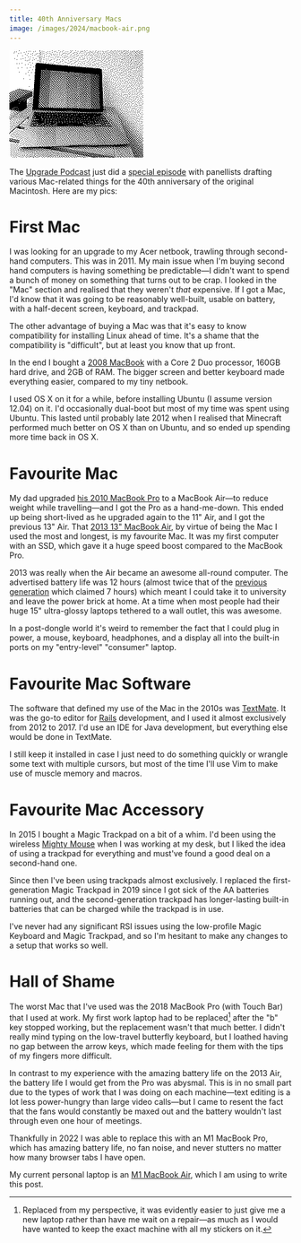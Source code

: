 ```yaml
---
title: 40th Anniversary Macs
image: /images/2024/macbook-air.png
---
```


![My current M1 MacBook Air, taken in BitCam](/images/2024/macbook-air.png)

The [Upgrade Podcast](https://www.relay.fm/upgrade) just did a [special episode](https://www.relay.fm/upgrade/496) with panellists drafting various Mac-related things for the 40th anniversary of the original Macintosh. Here are my pics:

# First Mac

I was looking for an upgrade to my Acer netbook, trawling through second-hand computers. This was in 2011. My main issue when I'm buying second hand computers is having something be predictable—I didn't want to spend a bunch of money on something that turns out to be crap. I looked in the "Mac" section and realised that they weren't _that_ expensive. If I got a Mac, I'd know that it was going to be reasonably well-built, usable on battery, with a half-decent screen, keyboard, and trackpad.

The other advantage of buying a Mac was that it's easy to know compatibility for installing Linux ahead of time. It's a shame that the compatibility is "difficult", but at least you know that up front.

In the end I bought a [2008 MacBook][white-macbook] with a Core 2 Duo processor, 160GB hard drive, and 2GB of RAM. The bigger screen and better keyboard made everything easier, compared to my tiny netbook.

I used OS X on it for a while, before installing Ubuntu (I assume version 12.04) on it. I'd occasionally dual-boot but most of my time was spent using Ubuntu. This lasted until probably late 2012 when I realised that Minecraft performed much better on OS X than on Ubuntu, and so ended up spending more time back in OS X.

# Favourite Mac

My dad upgraded [his 2010 MacBook Pro][macbook-pro] to a MacBook Air—to reduce weight while travelling—and I got the Pro as a hand-me-down. This ended up being short-lived as he upgraded again to the 11" Air, and I got the previous 13" Air. That [2013 13" MacBook Air][macbook-air], by virtue of being the Mac I used the most and longest, is my favourite Mac. It was my first computer with an SSD, which gave it a huge speed boost compared to the MacBook Pro.

2013 was really when the Air became an awesome all-round computer. The advertised battery life was 12 hours (almost twice that of the [previous generation][2012-air] which claimed 7 hours) which meant I could take it to university and leave the power brick at home. At a time when most people had their huge 15" ultra-glossy laptops tethered to a wall outlet, this was awesome.

[2012-air]: https://everymac.com/systems/apple/macbook-air/specs/macbook-air-core-i5-1.8-13-mid-2012-specs.html

In a post-dongle world it's weird to remember the fact that I could plug in power, a mouse, keyboard, headphones, and a display all into the built-in ports on my "entry-level" "consumer" laptop.

# Favourite Mac Software

The software that defined my use of the Mac in the 2010s was [TextMate](https://macromates.com). It was the go-to editor for [Rails](https://rubyonrails.org) development, and I used it almost exclusively from 2012 to 2017. I'd use an IDE for Java development, but everything else would be done in TextMate.

I still keep it installed in case I just need to do something quickly or wrangle some text with multiple cursors, but most of the time I'll use Vim to make use of muscle memory and macros.

# Favourite Mac Accessory

In 2015 I bought a Magic Trackpad on a bit of a whim. I'd been using the wireless [Mighty Mouse](https://en.wikipedia.org/wiki/Apple_Mighty_Mouse) when I was working at my desk, but I liked the idea of using a trackpad for everything and must've found a good deal on a second-hand one.

Since then I've been using trackpads almost exclusively. I replaced the first-generation Magic Trackpad in 2019 since I got sick of the AA batteries running out, and the second-generation trackpad has longer-lasting built-in batteries that can be charged while the trackpad is in use.

I've never had any significant RSI issues using the low-profile Magic Keyboard and Magic Trackpad, and so I'm hesitant to make any changes to a setup that works so well.

# Hall of Shame

The worst Mac that I've used was the 2018 MacBook Pro (with Touch Bar) that I used at work. My first work laptop had to be replaced[^not-replaced] after the "b" key stopped working, but the replacement wasn't that much better. I didn't really mind typing on the low-travel butterfly keyboard, but I loathed having no gap between the arrow keys, which made feeling for them with the tips of my fingers more difficult.

[^not-replaced]: Replaced from my perspective, it was evidently easier to just give me a new laptop rather than have me wait on a repair—as much as I would have wanted to keep the exact machine with all my stickers on it.

In contrast to my experience with the amazing battery life on the 2013 Air, the battery life I would get from the Pro was abysmal. This is in no small part due to the types of work that I was doing on each machine—text editing is a lot less power-hungry than large video calls—but I came to resent the fact that the fans would constantly be maxed out and the battery wouldn't last through even one hour of meetings.

Thankfully in 2022 I was able to replace this with an M1 MacBook Pro, which has amazing battery life, no fan noise, and never stutters no matter how many browser tabs I have open.

My current personal laptop is an [M1 MacBook Air][m1-air], which I am using to write this post.

[white-macbook]: https://everymac.com/systems/apple/macbook/specs/macbook-core-2-duo-2.4-white-13-early-2008-penryn-specs.html
[macbook-pro]: https://everymac.com/systems/apple/macbook_pro/specs/macbook-pro-core-2-duo-2.4-aluminum-13-mid-2010-unibody-specs.html
[macbook-air]: https://everymac.com/systems/apple/macbook-air/specs/macbook-air-core-i5-1.3-13-mid-2013-specs.html
[m1-air]: https://everymac.com/systems/apple/macbook-air/specs/macbook-air-m1-8-core-8-core-gpu-13-retina-display-2020-specs.html
